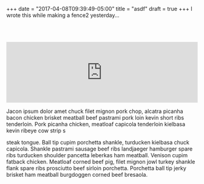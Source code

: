 +++
date = "2017-04-08T09:39:49-05:00"
title = "asdf"
draft = true
+++
I wrote this while making a fence2 yesterday...
<!--more-->
<br><br> 
<iframe width="100%" height="160" scrolling="no" frameborder="no" src="https://w.soundcloud.com/player/?url=https%3A//api.soundcloud.com/tracks/298604790&amp;auto_play=false&amp;hide_related=false&amp;show_comments=true&amp;show_user=true&amp;show_reposts=false&amp;visual=true"></iframe>  

Jacon ipsum dolor amet chuck filet mignon pork chop, alcatra picanha bacon chicken brisket meatball beef pastrami pork loin kevin short ribs tenderloin. Pork picanha chicken, meatloaf capicola tenderloin kielbasa kevin ribeye cow strip s

steak tongue. Ball tip cupim porchetta shankle, turducken kielbasa chuck capicola. Shankle pastrami sausage beef ribs landjaeger hamburger spare ribs turducken shoulder pancetta leberkas ham meatball. Venison cupim fatback chicken. Meatloaf corned beef pig, filet mignon jowl turkey shankle flank spare ribs prosciutto beef sirloin porchetta. Porchetta ball tip jerky brisket ham meatball burgdoggen corned beef bresaola.

